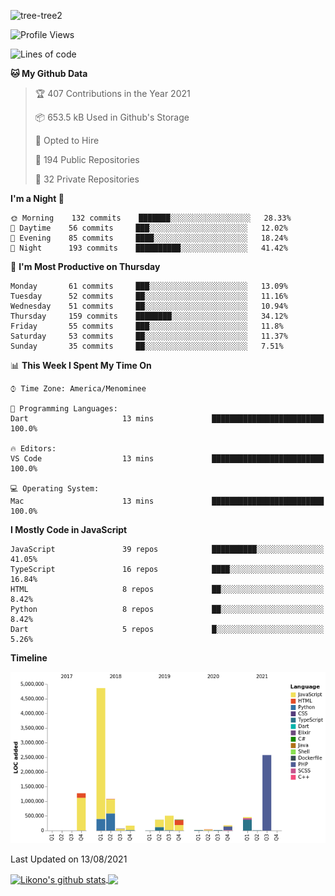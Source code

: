 ![tree-tree2](https://user-images.githubusercontent.com/15727947/99866266-688a6380-2b75-11eb-958b-273006b198d8.jpg)


<!--START_SECTION:waka-->
![Profile Views](http://img.shields.io/badge/Profile%20Views-2-blue)

![Lines of code](https://img.shields.io/badge/From%20Hello%20World%20I%27ve%20Written-12.0%20million%20lines%20of%20code-blue)

**🐱 My Github Data** 

> 🏆 407 Contributions in the Year 2021
 > 
> 📦 653.5 kB Used in Github's Storage 
 > 
> 💼 Opted to Hire
 > 
> 📜 194 Public Repositories 
 > 
> 🔑 32 Private Repositories  
 > 
**I'm a Night 🦉** 

```text
🌞 Morning    132 commits    ███████░░░░░░░░░░░░░░░░░░   28.33% 
🌆 Daytime    56 commits     ███░░░░░░░░░░░░░░░░░░░░░░   12.02% 
🌃 Evening    85 commits     ████░░░░░░░░░░░░░░░░░░░░░   18.24% 
🌙 Night      193 commits    ██████████░░░░░░░░░░░░░░░   41.42%

```
📅 **I'm Most Productive on Thursday** 

```text
Monday       61 commits     ███░░░░░░░░░░░░░░░░░░░░░░   13.09% 
Tuesday      52 commits     ██░░░░░░░░░░░░░░░░░░░░░░░   11.16% 
Wednesday    51 commits     ██░░░░░░░░░░░░░░░░░░░░░░░   10.94% 
Thursday     159 commits    ████████░░░░░░░░░░░░░░░░░   34.12% 
Friday       55 commits     ███░░░░░░░░░░░░░░░░░░░░░░   11.8% 
Saturday     53 commits     ██░░░░░░░░░░░░░░░░░░░░░░░   11.37% 
Sunday       35 commits     ██░░░░░░░░░░░░░░░░░░░░░░░   7.51%

```


📊 **This Week I Spent My Time On** 

```text
⌚︎ Time Zone: America/Menominee

💬 Programming Languages: 
Dart                     13 mins             █████████████████████████   100.0%

🔥 Editors: 
VS Code                  13 mins             █████████████████████████   100.0%

💻 Operating System: 
Mac                      13 mins             █████████████████████████   100.0%

```

**I Mostly Code in JavaScript** 

```text
JavaScript               39 repos            ██████████░░░░░░░░░░░░░░░   41.05% 
TypeScript               16 repos            ████░░░░░░░░░░░░░░░░░░░░░   16.84% 
HTML                     8 repos             ██░░░░░░░░░░░░░░░░░░░░░░░   8.42% 
Python                   8 repos             ██░░░░░░░░░░░░░░░░░░░░░░░   8.42% 
Dart                     5 repos             █░░░░░░░░░░░░░░░░░░░░░░░░   5.26%

```


**Timeline**

![Chart not found](https://raw.githubusercontent.com/ianlikono/ianlikono/main/charts/bar_graph.png) 


 Last Updated on 13/08/2021
<!--END_SECTION:waka-->


<a href="https://github.com/ianlikono">
  <img align="center" src="https://github-readme-stats.anuraghazra1.vercel.app/api?username=ianlikono&show_icons=true&include_all_commits=true&theme=material-palenight" alt="Likono's github stats" />
</a>
<a href="https://github.com/ianlikono">
  <img align="center" src="https://github-readme-stats.anuraghazra1.vercel.app/api/top-langs/?username=ianlikono&layout=compact&theme=material-palenight" />
</a>

